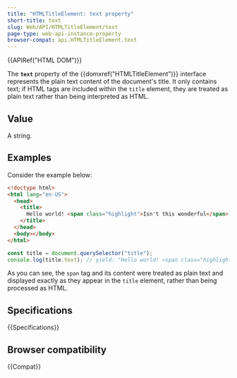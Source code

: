 ```yaml
---
title: "HTMLTitleElement: text property"
short-title: text
slug: Web/API/HTMLTitleElement/text
page-type: web-api-instance-property
browser-compat: api.HTMLTitleElement.text
---
```


{{APIRef("HTML DOM")}}

The **`text`** property of the {{domxref("HTMLTitleElement")}} interface represents the plain text content of the document's title. It only contains text; if HTML tags are included within the `title` element, they are treated as plain text rather than being interpreted as HTML.

## Value

A string.

## Examples

Consider the example below:

```html
<!doctype html>
<html lang="en-US">
  <head>
    <title>
      Hello world! <span class="highlight">Isn't this wonderful</span> really?
    </title>
  </head>
  <body></body>
</html>
```

```js
const title = document.querySelector("title");
console.log(title.text); // yield: "Hello world! <span class="highlight">Isn't this wonderful</span> really?"
```

As you can see, the `span` tag and its content were treated as plain text and displayed exactly as they appear in the `title` element, rather than being processed as HTML.

## Specifications

{{Specifications}}

## Browser compatibility

{{Compat}}
